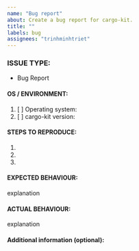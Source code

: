 ```yaml
---
name: "Bug report"
about: Create a bug report for cargo-kit.
title: ""
labels: bug
assignees: "trinhminhtriet"
---
```


<!---
1. Verify first that your issue/request is not already reported on GitHub.

2. PLEASE FILL OUT ALL REQUIRED INFORMATION BELOW! Otherwise it might take more time to properly handle this bug report.
-->

### ISSUE TYPE:

- Bug Report

#### OS / ENVIRONMENT:

1. [ ] Operating system:
2. [ ] cargo-kit version:

#### STEPS TO REPRODUCE:

1.
2.
3.

#### EXPECTED BEHAVIOUR:

explanation

#### ACTUAL BEHAVIOUR:

explanation

#### Additional information (optional):
